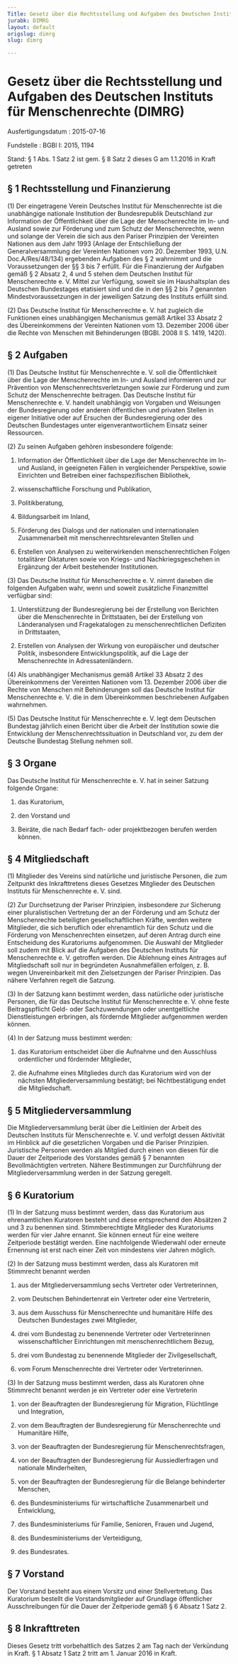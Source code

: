 ```yaml
---
Title: Gesetz über die Rechtsstellung und Aufgaben des Deutschen Instituts für Menschenrechte
jurabk: DIMRG
layout: default
origslug: dimrg
slug: dimrg

---
```


# Gesetz über die Rechtsstellung und Aufgaben des Deutschen Instituts für Menschenrechte (DIMRG)

Ausfertigungsdatum
:   2015-07-16

Fundstelle
:   BGBl I: 2015, 1194

Stand: § 1 Abs. 1 Satz 2 ist gem. § 8 Satz 2 dieses G am 1.1.2016 in Kraft getreten

## § 1 Rechtsstellung und Finanzierung

(1) Der eingetragene Verein Deutsches Institut für Menschenrechte ist die unabhängige nationale Institution der Bundesrepublik Deutschland zur Information der Öffentlichkeit über die Lage der Menschenrechte im In- und Ausland sowie zur Förderung und zum Schutz der Menschenrechte, wenn und solange der Verein die sich aus den Pariser Prinzipien der Vereinten Nationen aus dem Jahr 1993 (Anlage der Entschließung der Generalversammlung der Vereinten Nationen vom 20. Dezember 1993, U.N. Doc.A/Res/48/134) ergebenden Aufgaben des § 2 wahrnimmt und die Voraussetzungen der §§ 3 bis 7 erfüllt. Für die Finanzierung der Aufgaben gemäß § 2 Absatz 2, 4 und 5 stehen dem Deutschen Institut für Menschenrechte e. V. Mittel zur Verfügung, soweit sie im Haushaltsplan des Deutschen Bundestages etatisiert sind und die in den §§ 2 bis 7 genannten Mindestvoraussetzungen in der jeweiligen Satzung des Instituts erfüllt sind.

(2) Das Deutsche Institut für Menschenrechte e. V. hat zugleich die Funktionen eines unabhängigen Mechanismus gemäß Artikel 33 Absatz 2 des Übereinkommens der Vereinten Nationen vom 13. Dezember 2006 über die Rechte von Menschen mit Behinderungen (BGBl. 2008 II S. 1419, 1420).


## § 2 Aufgaben

(1) Das Deutsche Institut für Menschenrechte e. V. soll die Öffentlichkeit über die Lage der Menschenrechte im In- und Ausland informieren und zur Prävention von Menschenrechtsverletzungen sowie zur Förderung und zum Schutz der Menschenrechte beitragen. Das Deutsche Institut für Menschenrechte e. V. handelt unabhängig von Vorgaben und Weisungen der Bundesregierung oder anderen öffentlichen und privaten Stellen in eigener Initiative oder auf Ersuchen der Bundesregierung oder des Deutschen Bundestages unter eigenverantwortlichem Einsatz seiner Ressourcen.

(2) Zu seinen Aufgaben gehören insbesondere folgende:

1.  Information der Öffentlichkeit über die Lage der Menschenrechte im In- und Ausland, in geeigneten Fällen in vergleichender Perspektive, sowie Einrichten und Betreiben einer fachspezifischen Bibliothek,


2.  wissenschaftliche Forschung und Publikation,


3.  Politikberatung,


4.  Bildungsarbeit im Inland,


5.  Förderung des Dialogs und der nationalen und internationalen Zusammenarbeit mit menschenrechtsrelevanten Stellen und


6.  Erstellen von Analysen zu weiterwirkenden menschenrechtlichen Folgen totalitärer Diktaturen sowie von Kriegs- und Nachkriegsgeschehen in Ergänzung der Arbeit bestehender Institutionen.




(3) Das Deutsche Institut für Menschenrechte e. V. nimmt daneben die folgenden Aufgaben wahr, wenn und soweit zusätzliche Finanzmittel verfügbar sind:

1.  Unterstützung der Bundesregierung bei der Erstellung von Berichten über die Menschenrechte in Drittstaaten, bei der Erstellung von Länderanalysen und Fragekatalogen zu menschenrechtlichen Defiziten in Drittstaaten,


2.  Erstellen von Analysen der Wirkung von europäischer und deutscher Politik, insbesondere Entwicklungspolitik, auf die Lage der Menschenrechte in Adressatenländern.




(4) Als unabhängiger Mechanismus gemäß Artikel 33 Absatz 2 des Übereinkommens der Vereinten Nationen vom 13. Dezember 2006 über die Rechte von Menschen mit Behinderungen soll das Deutsche Institut für Menschenrechte e. V. die in dem Übereinkommen beschriebenen Aufgaben wahrnehmen.

(5) Das Deutsche Institut für Menschenrechte e. V. legt dem Deutschen Bundestag jährlich einen Bericht über die Arbeit der Institution sowie die Entwicklung der Menschenrechtssituation in Deutschland vor, zu dem der Deutsche Bundestag Stellung nehmen soll.


## § 3 Organe

Das Deutsche Institut für Menschenrechte e. V. hat in seiner Satzung folgende Organe:

1.  das Kuratorium,


2.  den Vorstand und


3.  Beiräte, die nach Bedarf fach- oder projektbezogen berufen werden können.





## § 4 Mitgliedschaft

(1) Mitglieder des Vereins sind natürliche und juristische Personen, die zum Zeitpunkt des Inkrafttretens dieses Gesetzes Mitglieder des Deutschen Instituts für Menschenrechte e. V. sind.

(2) Zur Durchsetzung der Pariser Prinzipien, insbesondere zur Sicherung einer pluralistischen Vertretung der an der Förderung und am Schutz der Menschenrechte beteiligten gesellschaftlichen Kräfte, werden weitere Mitglieder, die sich beruflich oder ehrenamtlich für den Schutz und die Förderung von Menschenrechten einsetzen, auf deren Antrag durch eine Entscheidung des Kuratoriums aufgenommen. Die Auswahl der Mitglieder soll zudem mit Blick auf die Aufgaben des Deutschen Instituts für Menschenrechte e. V. getroffen werden. Die Ablehnung eines Antrages auf Mitgliedschaft soll nur in begründeten Ausnahmefällen erfolgen, z. B. wegen Unvereinbarkeit mit den Zielsetzungen der Pariser Prinzipien. Das nähere Verfahren regelt die Satzung.

(3) In der Satzung kann bestimmt werden, dass natürliche oder juristische Personen, die für das Deutsche Institut für Menschenrechte e. V. ohne feste Beitragspflicht Geld- oder Sachzuwendungen oder unentgeltliche Dienstleistungen erbringen, als fördernde Mitglieder aufgenommen werden können.

(4) In der Satzung muss bestimmt werden:

1.  das Kuratorium entscheidet über die Aufnahme und den Ausschluss ordentlicher und fördernder Mitglieder,


2.  die Aufnahme eines Mitgliedes durch das Kuratorium wird von der nächsten Mitgliederversammlung bestätigt; bei Nichtbestätigung endet die Mitgliedschaft.





## § 5 Mitgliederversammlung

Die Mitgliederversammlung berät über die Leitlinien der Arbeit des Deutschen Instituts für Menschenrechte e. V. und verfolgt dessen Aktivität im Hinblick auf die gesetzlichen Vorgaben und die Pariser Prinzipien. Juristische Personen werden als Mitglied durch einen von diesen für die Dauer der Zeitperiode des Vorstandes gemäß § 7 benannten Bevollmächtigten vertreten. Nähere Bestimmungen zur Durchführung der Mitgliederversammlung werden in der Satzung geregelt.


## § 6 Kuratorium

(1) In der Satzung muss bestimmt werden, dass das Kuratorium aus ehrenamtlichen Kuratoren besteht und diese entsprechend den Absätzen 2 und 3 zu benennen sind. Stimmberechtigte Mitglieder des Kuratoriums werden für vier Jahre ernannt. Sie können erneut für eine weitere Zeitperiode bestätigt werden. Eine nachfolgende Wiederwahl oder erneute Ernennung ist erst nach einer Zeit von mindestens vier Jahren möglich.

(2) In der Satzung muss bestimmt werden, dass als Kuratoren mit Stimmrecht benannt werden

1.  aus der Mitgliederversammlung sechs Vertreter oder Vertreterinnen,


2.  vom Deutschen Behindertenrat ein Vertreter oder eine Vertreterin,


3.  aus dem Ausschuss für Menschenrechte und humanitäre Hilfe des Deutschen Bundestages zwei Mitglieder,


4.  drei vom Bundestag zu benennende Vertreter oder Vertreterinnen wissenschaftlicher Einrichtungen mit menschenrechtlichem Bezug,


5.  drei vom Bundestag zu benennende Mitglieder der Zivilgesellschaft,


6.  vom Forum Menschenrechte drei Vertreter oder Vertreterinnen.




(3) In der Satzung muss bestimmt werden, dass als Kuratoren ohne Stimmrecht benannt werden je ein Vertreter oder eine Vertreterin

1.  von der Beauftragten der Bundesregierung für Migration, Flüchtlinge und Integration,


2.  von dem Beauftragten der Bundesregierung für Menschenrechte und Humanitäre Hilfe,


3.  von der Beauftragten der Bundesregierung für Menschenrechtsfragen,


4.  von der Beauftragten der Bundesregierung für Aussiedlerfragen und nationale Minderheiten,


5.  von der Beauftragten der Bundesregierung für die Belange behinderter Menschen,


6.  des Bundesministeriums für wirtschaftliche Zusammenarbeit und Entwicklung,


7.  des Bundesministeriums für Familie, Senioren, Frauen und Jugend,


8.  des Bundesministeriums der Verteidigung,


9.  des Bundesrates.





## § 7 Vorstand

Der Vorstand besteht aus einem Vorsitz und einer Stellvertretung. Das Kuratorium bestellt die Vorstandsmitglieder auf Grundlage öffentlicher Ausschreibungen für die Dauer der Zeitperiode gemäß § 6 Absatz 1 Satz 2.


## § 8 Inkrafttreten

Dieses Gesetz tritt vorbehaltlich des Satzes 2 am Tag nach der Verkündung in Kraft. § 1 Absatz 1 Satz 2 tritt am 1. Januar 2016 in Kraft.

